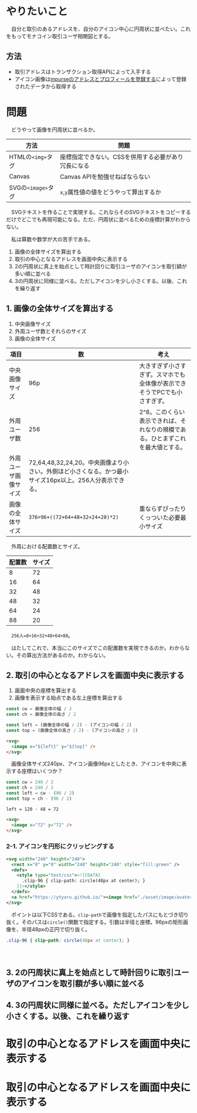 # やりたいこと

　自分と取引のあるアドレスを、自分のアイコン中心に円周状に並べたい。これをもってモナコイン取引ユーザ相関図とする。

## 方法

* 取引アドレスはトランザクション取得APIによって入手する
* アイコン画像は[mpurseのアドレスとプロフィールを登録する][]によって登録されたデータから取得する

[mpurseのアドレスとプロフィールを登録する]:https://ytyaru.github.io/Html.GAS.Mastodon.Misskey.Address.Profile.20220620171245/

# 問題

　どうやって画像を円周状に並べるか。

方法|問題
----|----
HTMLの`<img>`タグ|座標指定できない。CSSを併用する必要があり冗長になる
Canvas|Canvas APIを勉強せねばならない
SVGの`<image>`タグ|`x`,`y`属性値の値をどうやって算出するか

　SVGテキストを作ることで実現する。これならそのSVGテキストをコピーするだけでどこでも再現可能になる。ただ、円周状に並べるための座標計算がわからない。

　私は算数や数学が大の苦手である。

1. 画像の全体サイズを算出する
2. 取引の中心となるアドレスを画面中央に表示する
3. 2の円周状に真上を始点として時計回りに取引ユーザのアイコンを取引額が多い順に並べる
4. 3の円周状に同様に並べる。ただしアイコンを少し小さくする。以後、これを繰り返す

## 1. 画像の全体サイズを算出する

1. 中央画像サイズ
2. 外周ユーザ数とそれらのサイズ
3. 画像の全体サイズ

項目|数|考え
----|--|----
中央画像サイズ|96p|大きすぎず小さすぎず。スマホでも全体像が表示できそうでPCでも小さすぎず。
外周ユーザ数|256|2^8。このくらい表示できれば、それなりの規模である。ひとまずこれを最大値とする。
外周ユーザ画像サイズ|72,64,48,32,24,20。中央画像より小さい。外側ほど小さくなる。かつ最小サイズ16px以上。256人分表示できる。
画像の全体サイズ|`376=96+((72+64+48+32+24+20)*2)`|重ならずぴったりくっついた必要最小サイズ

　外周における配置数とサイズ。

配置数|サイズ
------|------
8|72
16|64
32|48
48|32
64|24
88|20

　`256人=8+16+32+48+64+88`。

　はたしてこれで、本当にこのサイズでこの配置数を実現できるのか。わからない。その算出方法があるのか。わからない。

## 2. 取引の中心となるアドレスを画面中央に表示する

1. 画面中央の座標を算出する
2. 画像を表示する始点である左上座標を算出する

```javascript
const cw = 画像全体の幅 / 2
const ch = 画像全体の高さ / 2
```
```javascript
const left = (画像全体の幅 / 2) - (アイコンの幅 / 2)
const top = (画像全体の高さ / 2) - (アイコンの高さ / 2)
```
```html
<svg>
  <image x="${left}" y="${top}" />
</svg>
```

　画像全体サイズ240px、アイコン画像96pxとしたとき、アイコンを中央に表示する座標はいくつか？

```javascript
const cw = 240 / 2
const ch = 240 / 2
const left = cw - (96 / 2)
const top = ch - (96 / 2)
```
```
left = 120 - 48 = 72
```
```html
<svg>
  <image x="72" y="72" />
</svg>
```

### 2-1. アイコンを円形にクリッピングする

```xml
<svg width="240" height="240">
  <rect x="0" y="0" width="240" height="240" style="fill:green" />
  <defs>
    <style type="text/css"><![CDATA[
      .clip-96 { clip-path: circle(48px at center); }
    ]]></style>
  </defs>
  <a href="https://ytyaru.github.io/"><image href="./asset/image/avator.png" width="96" height="96" x="72" y="72" class="clip-96"/></a>
</svg>
```

　ポイントは以下CSSである。`clip-path`で画像を指定したパスにもとづき切り抜く。そのパスは`circle()`関数で指定する。引数は半径と座標。96pxの矩形画像を、半径48pxの正円で切り抜く。

```css
.clip-96 { clip-path: circle(48px at center); }
```
　


## 3. 2の円周状に真上を始点として時計回りに取引ユーザのアイコンを取引額が多い順に並べる
## 4. 3の円周状に同様に並べる。ただしアイコンを少し小さくする。以後、これを繰り返す


# 取引の中心となるアドレスを画面中央に表示する

# 取引の中心となるアドレスを画面中央に表示する



